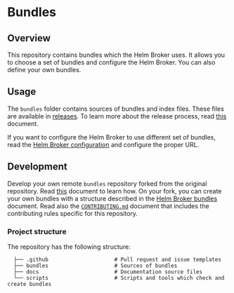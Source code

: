 # Bundles

## Overview

This repository contains bundles which the Helm Broker uses. It allows you to choose a set of bundles and configure the Helm Broker. You can also define your own bundles.

## Usage

The `bundles` folder contains sources of bundles and index files. These files are available in [releases](https://github.com/kyma-project/bundles/releases). To learn more about the release process, read [this](docs/releasing.md) document.

If you want to configure the Helm Broker to use different set of bundles, read the [Helm Broker configuration](https://github.com/kyma-project/kyma/blob/master/docs/service-brokers/docs/011-configuration-helm-broker.md) and configure the proper URL.
 
## Development 
 
Develop your own remote `bundles` repository forked from the original repository. Read [this](docs/getting-started.md) document to learn how. On your fork, you can create your own bundles with a structure described in the [Helm Broker bundles](https://github.com/kyma-project/kyma/blob/master/docs/service-brokers/docs/012-configuration-helm-broker-bundles.md) document. Read also the [`CONTRIBUTING.md`](CONTRIBUTING.md) document that includes the contributing rules specific for this repository.

### Project structure

The repository has the following structure:

```
  ├── .github                     # Pull request and issue templates             
  ├── bundles                     # Sources of bundles                                                
  ├── docs                        # Documentation source files
  └── scripts                     # Scripts and tools which check and create bundles
```
